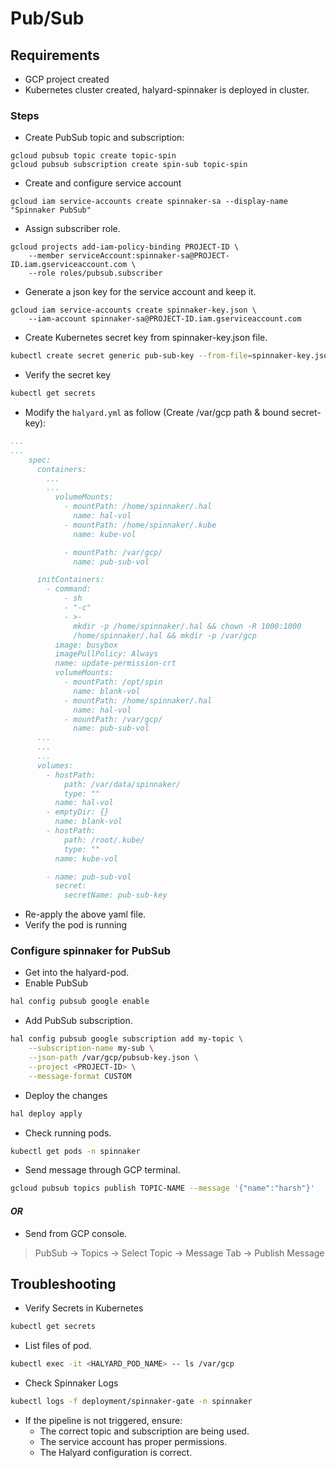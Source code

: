# Pub/Sub

## Requirements

* GCP project created
* Kubernetes cluster created, halyard-spinnaker is deployed in cluster.

### Steps

* Create PubSub topic and subscription:

```terminal
gcloud pubsub topic create topic-spin
gcloud pubsub subscription create spin-sub topic-spin
```

* Create and configure service account

```terminal
gcloud iam service-accounts create spinnaker-sa --display-name "Spinnaker PubSub"
```

* Assign subscriber role.

```terminal
gcloud projects add-iam-policy-binding PROJECT-ID \
    --member serviceAccount:spinnaker-sa@PROJECT-ID.iam.gserviceaccount.com \
    --role roles/pubsub.subscriber
```

* Generate a json key for the service account and keep it.

```terminal
gcloud iam service-accounts create spinnaker-key.json \
    --iam-account spinnaker-sa@PROJECT-ID.iam.gserviceaccount.com
```

* Create Kubernetes secret key from spinnaker-key.json file.

```bash
kubectl create secret generic pub-sub-key --from-file=spinnaker-key.json
```

* Verify the secret key

```bash
kubectl get secrets
```

* Modify the `halyard.yml` as follow (Create /var/gcp path & bound secret-key):

```yaml
...
...
    spec:
      containers:
        ...
        ...
          volumeMounts:
            - mountPath: /home/spinnaker/.hal
              name: hal-vol
            - mountPath: /home/spinnaker/.kube
              name: kube-vol

            - mountPath: /var/gcp/
              name: pub-sub-vol

      initContainers:
        - command:
            - sh
            - "-c"
            - >-
              mkdir -p /home/spinnaker/.hal && chown -R 1000:1000
              /home/spinnaker/.hal && mkdir -p /var/gcp
          image: busybox
          imagePullPolicy: Always
          name: update-permission-crt
          volumeMounts:
            - mountPath: /opt/spin
              name: blank-vol
            - mountPath: /home/spinnaker/.hal
              name: hal-vol
            - mountPath: /var/gcp/
              name: pub-sub-vol
      ...
      ...
      ...
      volumes:
        - hostPath:
            path: /var/data/spinnaker/
            type: ""
          name: hal-vol
        - emptyDir: {}
          name: blank-vol
        - hostPath:
            path: /root/.kube/
            type: ""
          name: kube-vol

        - name: pub-sub-vol
          secret:
            secretName: pub-sub-key
```

* Re-apply the above yaml file.
* Verify the pod is running

### Configure spinnaker for PubSub

* Get into the halyard-pod.
* Enable PubSub

```bash
hal config pubsub google enable
```

* Add PubSub subscription.

```bash
hal config pubsub google subscription add my-topic \
    --subscription-name my-sub \
    --json-path /var/gcp/pubsub-key.json \
    --project <PROJECT-ID> \
    --message-format CUSTOM
```

* Deploy the changes

```bash
hal deploy apply
```

* Check running pods.

```bash
kubectl get pods -n spinnaker
```

* Send message through GCP terminal.

```bash
gcloud pubsub topics publish TOPIC-NAME --message '{"name":"harsh"}'
```

#### _OR_

* Send from GCP console.

>PubSub -> Topics -> Select Topic -> Message Tab -> Publish Message

## Troubleshooting

* Verify Secrets in Kubernetes

```bash
kubectl get secrets
```

* List files of pod.

```bash
kubectl exec -it <HALYARD_POD_NAME> -- ls /var/gcp
```

* Check Spinnaker Logs

```bash
kubectl logs -f deployment/spinnaker-gate -n spinnaker
```

* If the pipeline is not triggered, ensure:
  * The correct topic and subscription are being used.
  * The service account has proper permissions.
  * The Halyard configuration is correct.
